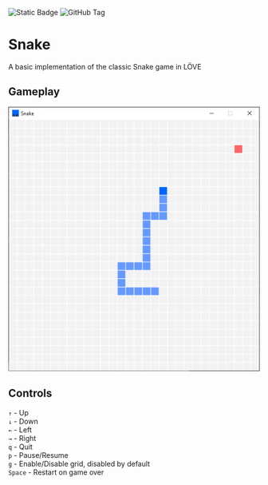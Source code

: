 ![Static Badge](https://img.shields.io/badge/L%C3%96VE-11.4-pink?labelColor=pink&color=%2333c8ffff)
![GitHub Tag](https://img.shields.io/github/v/tag/miltontom/snake?label=version)

# Snake
A basic implementation of the classic Snake game in LÖVE

## Gameplay
<p align="center">
<img src="preview/gameplay.png"/>
</p>

## Controls

`↑` - Up  
`↓` - Down  
`←` - Left  
`→` - Right  
`q` - Quit  
`p` - Pause/Resume  
`g` - Enable/Disable grid, disabled by default  
`Space` - Restart on game over